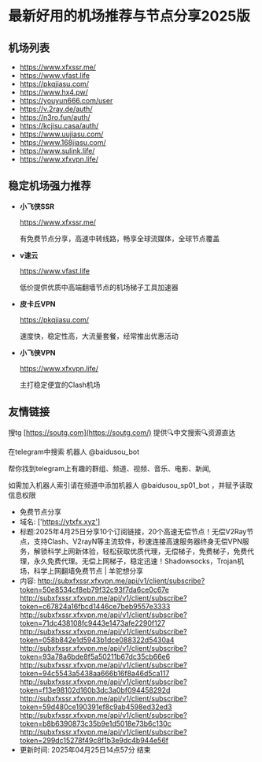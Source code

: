 # 最新好用的机场推荐与节点分享2025版

## 机场列表
* https://www.xfxssr.me/
* https://www.vfast.life
* https://pkqjiasu.com/
* https://www.hx4.pw/ 
* https://youyun666.com/user
* https://v.2ray.de/auth/
* https://n3ro.fun/auth/
* https://kcjisu.casa/auth/
* https://www.uujiasu.com/
* https://www.168jiasu.com/
* https://www.sulink.life/
* https://www.xfxvpn.life/

## 稳定机场强力推荐

+ **小飞侠SSR**
  
   https://www.xfxssr.me/
   
   有免费节点分享，高速中转线路，畅享全球流媒体，全球节点覆盖
   
+ **v速云**
  
   https://www.vfast.life
   
   低价提供优质中高端翻墙节点的机场梯子工具加速器
   
+ **皮卡丘VPN**
  
   https://pkqjiasu.com/
   
   速度快，稳定性高，大流量套餐，经常推出优惠活动
   
+ **小飞侠VPN**
  
   https://www.xfxvpn.life/
   
   主打稳定便宜的Clash机场

## 友情链接

搜tg [https://soutg.com](https://soutg.com/) 提供🔍中文搜索🔍资源直达

在telegram中搜索 机器人 @baidusou_bot

帮你找到telegram上有趣的群组、频道、视频、音乐、电影、新闻,

如需加入机器人索引请在频道中添加机器人 @baidusou_sp01_bot ，并赋予读取信息权限

- 免费节点分享 
- 域名: ['https://ytxfx.xyz'] 
- 标题:2025年4月25日分享10个订阅链接，20个高速无偿节点！无偿V2Ray节点，支持Clash、V2rayN等主流软件，秒速连接高速服务器终身无偿VPN服务，解锁科学上网新体验，轻松获取优质代理，无偿梯子，免费梯子，免费代理，永久免费代理。无偿上网梯子，稳定迅速！Shadowsocks，Trojan机场，科学上网翻墙免费节点  |  羊驼想分享 
- 内容: 
http://subxfxssr.xfxvpn.me/api/v1/client/subscribe?token=50e8534cf8eb79f32c93f7da6ce0c67e
http://subxfxssr.xfxvpn.me/api/v1/client/subscribe?token=c67824a16fbcd1446ce7beb9557e3333
http://subxfxssr.xfxvpn.me/api/v1/client/subscribe?token=71dc438108fc9443e1473afe2290f127
http://subxfxssr.xfxvpn.me/api/v1/client/subscribe?token=058b842e1d5943b1dce088322d5430a4
http://subxfxssr.xfxvpn.me/api/v1/client/subscribe?token=93a78a6bde8f5a50211b67dc35cb66e6
http://subxfxssr.xfxvpn.me/api/v1/client/subscribe?token=94c5543a5438aa666b16f8a46d5ca117
http://subxfxssr.xfxvpn.me/api/v1/client/subscribe?token=f13e98102d160b3dc3a0bf094458292d
http://subxfxssr.xfxvpn.me/api/v1/client/subscribe?token=59d480ce190391ef8c9ab4598ed32ed3
http://subxfxssr.xfxvpn.me/api/v1/client/subscribe?token=b8b6390873c35b9e1d5018e73b6c130c
http://subxfxssr.xfxvpn.me/api/v1/client/subscribe?token=299dc15278f49c8f1b3e9dc4b944e56f 
- 更新时间: 2025年04月25日14点57分 
结束
